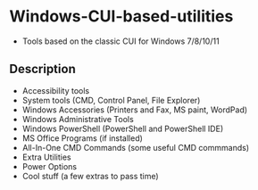 # Windows-CUI-based-utilities
* Tools based on the classic CUI for Windows 7/8/10/11

## Description
* Accessibility tools 
* System tools (CMD, Control Panel, File Explorer)
* Windows Accessories (Printers and Fax, MS paint, WordPad)
* Windows Administrative Tools 
* Windows PowerShell (PowerShell and PowerShell IDE)
* MS Office Programs (if installed)
* All-In-One CMD Commands (some useful CMD commmands)
* Extra Utilities
* Power Options
* Cool stuff (a few extras to pass time)

